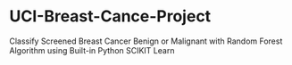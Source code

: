 # UCI-Breast-Cance-Project
Classify Screened Breast Cancer Benign or Malignant with Random Forest Algorithm using Built-in Python SCIKIT Learn
